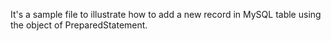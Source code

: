 It's a sample file to illustrate how to add a new record in MySQL table using the object of PreparedStatement.
